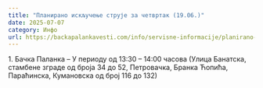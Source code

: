 ```yaml
---
title: "Планирано искључење струје за четвртак (19.06.)"
date: 2025-07-07
category: Инфо
url: https://backapalankavesti.com/info/servisne-informacije/planirano-iskljucenje-struje-za-cetvrtak-19-06/
---
```


1. Бачка Паланка – У периоду од 13:30 – 14:00 часова
(Улица Банатска, стамбене зграде од броја 34 до 52, Петровачка, Бранка Ћопића, Параћинска, Кумановска од број 116 до 132)
